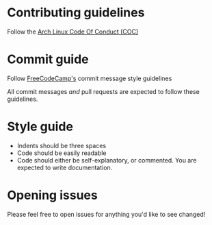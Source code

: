 # Contributing guidelines

Follow the [Arch Linux Code Of Conduct (COC)](https://terms.archlinux.org/docs/code-of-conduct/)

# Commit guide

Follow [FreeCodeCamp's](https://www.freecodecamp.org/news/how-to-write-better-git-commit-messages/) commit message style guidelines

All commit messages _and_ pull requests are expected to follow these guidelines.

# Style guide

- Indents should be three spaces
- Code should be easily readable
- Code should either be self-explanatory, or commented. You are expected to write documentation.

# Opening issues

Please feel free to open issues for anything you'd like to see changed!
